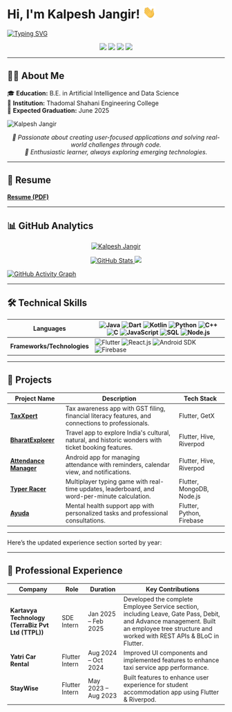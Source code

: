 # Hi, I'm Kalpesh Jangir! <img src="https://raw.githubusercontent.com/ABSphreak/ABSphreak/master/gifs/Hi.gif" width="30px">

[![Typing SVG](https://readme-typing-svg.herokuapp.com?font=Fira+Code&pause=1000&width=435&lines=🚀+Flutter+Developer;📱+App+Innovator;💻+Problem+Solver)](https://git.io/typing-svg)

<p align="center">
  <a href="mailto:kalpeshjangirrukk@gmail.com"><img src="https://img.shields.io/badge/Gmail-D14836?style=for-the-badge&logo=gmail&logoColor=white" /></a>
  <a href="https://www.linkedin.com/in/kalpesh-jangir-62464a24a/"><img src="https://img.shields.io/badge/LinkedIn-0077B5?style=for-the-badge&logo=linkedin&logoColor=white" /></a>
  <a href="https://leetcode.com/21lunagok/"><img src="https://img.shields.io/badge/LeetCode-FFA116?style=for-the-badge&logo=LeetCode&logoColor=black" /></a>
  <a href="https://codeforces.com/profile/KalpeshJ"><img src="https://img.shields.io/badge/Codeforces-445f9d?style=for-the-badge&logo=Codeforces&logoColor=white" /></a>
</p>

---

## 👨‍💻 About Me

🎓 **Education:** B.E. in Artificial Intelligence and Data Science  
🏫 **Institution:** Thadomal Shahani Engineering College   
🎯 **Expected Graduation:** June 2025
<p align="left"> 
  <img src="https://komarev.com/ghpvc/?username=KalpeshJangir23&color=orange&style=flat-square" alt="Kalpesh Jangir" /> 
</p>

<p align="center">
  <em>🌟 Passionate about creating user-focused applications and solving real-world challenges through code.</em><br>
  <em>🧠 Enthusiastic learner, always exploring emerging technologies.</em>
</p>


---

## 📄 Resume

[**Resume (PDF)**](https://drive.google.com/file/d/1Ziucw4mZOcxGPHxDj2BcsFbUmgqgQH82/view?usp=sharing)

---

## 📊 GitHub Analytics
<p align="center">
  <a href="https://github.com/KalpeshJangir23">
    <img src="https://github-profile-summary-cards.vercel.app/api/cards/profile-details?username=KalpeshJangir23&theme=radical" alt="Kalpesh Jangir"/>
  </a>
</p>
<p align="center">
  <a href="https://github.com/KalpeshJangir23">
  <img height="180em" src="https://github-readme-stats.vercel.app/api?username=KalpeshJangir23&show_icons=true&theme=radical" alt="GitHub Stats" />
  </a>
  <a href="https://github.com/KalpeshJangir23">
  <img height="180em" src="http://github-profile-summary-cards.vercel.app/api/cards/most-commit-language?username=KalpeshJangir23&theme=radical&show_icons=true"/>
  </a>
</p>

[![GitHub Activity Graph](https://github-readme-activity-graph.vercel.app/graph?username=KalpeshJangir23&bg_color=0d1117&color=00fffc&line=00fffc&point=ffffff&area=true&hide_border=true)](https://github.com/ashutosh00710/github-readme-activity-graph)

---

## 🛠️ Technical Skills

| **Languages** | ![Java](https://img.shields.io/badge/Java-007396?style=for-the-badge&logo=java&logoColor=white) ![Dart](https://img.shields.io/badge/Dart-0175C2?style=for-the-badge&logo=dart&logoColor=white) ![Kotlin](https://img.shields.io/badge/Kotlin-7F52FF?style=for-the-badge&logo=kotlin&logoColor=white) ![Python](https://img.shields.io/badge/Python-3776AB?style=for-the-badge&logo=python&logoColor=white) ![C++](https://img.shields.io/badge/C++-00599C?style=for-the-badge&logo=cplusplus&logoColor=white) ![C](https://img.shields.io/badge/C-A8B9CC?style=for-the-badge&logo=c&logoColor=white) ![JavaScript](https://img.shields.io/badge/JavaScript-F7DF1E?style=for-the-badge&logo=javascript&logoColor=black) ![SQL](https://img.shields.io/badge/SQL-003B57?style=for-the-badge&logo=microsoft-sql-server&logoColor=white) ![Node.js](https://img.shields.io/badge/Node.js-339933?style=for-the-badge&logo=node.js&logoColor=white) |
|---------------|----------------------------------------------------------------------------------------------------------------------------------------------------------------------------------|
| **Frameworks/Technologies** | ![Flutter](https://img.shields.io/badge/Flutter-02569B?style=for-the-badge&logo=flutter&logoColor=white) ![React.js](https://img.shields.io/badge/React-61DAFB?style=for-the-badge&logo=react&logoColor=black) ![Android SDK](https://img.shields.io/badge/Android%20SDK-3DDC84?style=for-the-badge&logo=android&logoColor=white) ![Firebase](https://img.shields.io/badge/Firebase-FFCA28?style=for-the-badge&logo=firebase&logoColor=black) |

---

## 📌 Projects

| Project Name                                                                                     | Description                                                                                           | Tech Stack               |
|--------------------------------------------------------------------------------------------------|-------------------------------------------------------------------------------------------------------|--------------------------|
| [**TaxXpert**](https://github.com/KalpeshJangir23/TaXpert)                                       | Tax awareness app with GST filing, financial literacy features, and connections to professionals.     | Flutter, GetX           |
| [**BharatExplorer**](https://github.com/KalpeshJangir23/BharatExplorer)                          | Travel app to explore India's cultural, natural, and historic wonders with ticket booking features.   | Flutter, Hive, Riverpod |
| [**Attendance Manager**](https://github.com/KalpeshJangir23/Attend_Manager)                     | Android app for managing attendance with reminders, calendar view, and notifications.                | Flutter, Hive, Riverpod |
| [**Typer Racer**](https://github.com/KalpeshJangir23/Typer-racer)                                | Multiplayer typing game with real-time updates, leaderboard, and word-per-minute calculation.         | Flutter, MongoDB, Node.js |
| [**Ayuda**](https://github.com/KalpeshJangir23/Rubix-23-28-the_iterators)                       | Mental health support app with personalized tasks and professional consultations.                    | Flutter, Python, Firebase |

---
Here’s the updated experience section sorted by year:  

---

## 💼 Professional Experience  

| **Company**                     | **Role**              | **Duration**               | **Key Contributions**                                                                                                           |  
|----------------------------------|-----------------------|----------------------------|-------------------------------------------------------------------------------------------------------------------------------|  
| **Kartavya Technology (TerraBiz Pvt Ltd (TTPL))** | SDE Intern | Jan 2025 – Feb 2025 | Developed the complete Employee Service section, including Leave, Gate Pass, Debit, and Advance management. Built an employee tree structure and worked with REST APIs & BLoC in Flutter. |  
| **Yatri Car Rental**            | Flutter Intern       | Aug 2024 – Oct 2024        | Improved UI components and implemented features to enhance taxi service app performance.                                       |  
| **StayWise**                    | Flutter Intern       | May 2023 – Aug 2023        | Built features to enhance user experience for student accommodation app using Flutter & Riverpod.                              |  

